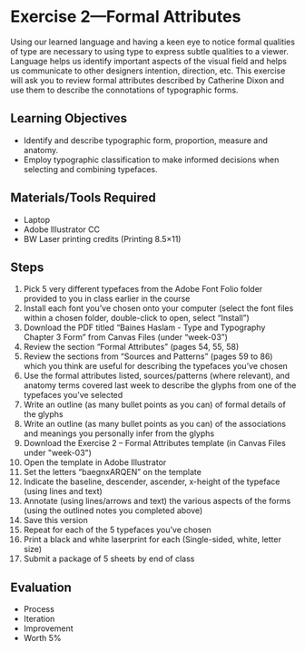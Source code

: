 # Exercise 2—Formal Attributes

Using our learned language and having a keen eye to notice formal qualities of type are necessary to using type to express subtle qualities to a viewer. Language helps us identify important aspects of the visual field and helps us communicate to other designers intention, direction, etc. This exercise will ask you to review formal attributes described by Catherine Dixon and use them to describe the connotations of typographic forms.

## Learning Objectives
- Identify and describe typographic form, proportion, measure and anatomy.
- Employ typographic classification to make informed decisions when selecting and combining typefaces.

## Materials/Tools Required
- Laptop
- Adobe Illustrator CC
- BW Laser printing credits (Printing 8.5×11)

## Steps
1. Pick 5 very different typefaces from the Adobe Font Folio folder provided to you in class earlier in the course
2. Install each font you’ve chosen onto your computer (select the font files within a chosen folder, double-click to open, select “Install”)
3. Download the PDF titled “Baines Haslam - Type and Typography Chapter 3 Form” from Canvas Files (under “week-03”)
4. Review the section “Formal Attributes” (pages 54, 55, 58)
5. Review the sections from “Sources and Patterns” (pages 59 to 86) which you think are useful for describing the typefaces you’ve chosen
6. Use the formal attributes listed, sources/patterns (where relevant), and anatomy terms covered last week to describe the glyphs from one of the typefaces you’ve selected
7. Write an outline (as many bullet points as you can) of formal details of the glyphs
8. Write an outline (as many bullet points as you can) of the associations and meanings you personally infer from the glyphs
9. Download the Exercise 2 – Formal Attributes template (in Canvas Files under "week-03")
10. Open the template in Adobe Illustrator
11. Set the letters “baegnxARQEN” on the template
12. Indicate the baseline, descender, ascender, x-height of the typeface (using lines and text)
13. Annotate (using lines/arrows and text) the various aspects of the forms (using the outlined notes you completed above)
14. Save this version
15. Repeat for each of the 5 typefaces you’ve chosen
16. Print a black and white laserprint for each (Single-sided, white, letter size) 
17. Submit a package of 5 sheets by end of class

## Evaluation
- Process
- Iteration
- Improvement
- Worth 5%
